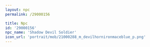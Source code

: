```yaml
---
layout: npc
permalink: /29000156

title: Npc
id: '29000156'
npc_name: 'Shadow Devil Soldier'
icon_url: 'portrait/mob/21000288_m_devilhornironmaceblue_p.png'
---
```


